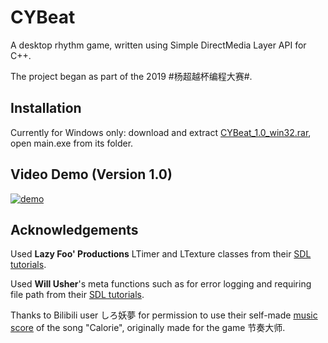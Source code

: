 # CYBeat

A desktop rhythm game, written using Simple DirectMedia Layer API for C++.

The project began as part of the 2019 #杨超越杯编程大赛#.

## Installation

Currently for Windows only: download and extract [CYBeat_1.0_win32.rar](https://github.com/bqianz/CYBeat/raw/master/CYBeat_1.0_win32.rar), open main.exe from its folder.

## Video Demo (Version 1.0)

[![demo](https://img.youtube.com/vi/MbE8g2Qp5HU/0.jpg)](https://www.youtube.com/watch?v=MbE8g2Qp5HU)

## Acknowledgements
Used __Lazy Foo' Productions__ LTimer and LTexture classes from their [SDL tutorials](http://lazyfoo.net/tutorials/SDL/index.php).

Used __Will Usher__'s meta functions such as for error logging and requiring file path from their [SDL tutorials](https://www.willusher.io/pages/sdl2/).

Thanks to Bilibili user しろ妖夢 for permission to use their self-made [music score](https://www.bilibili.com/video/av30005849) of the song "Calorie", originally made for the game 节奏大师.
